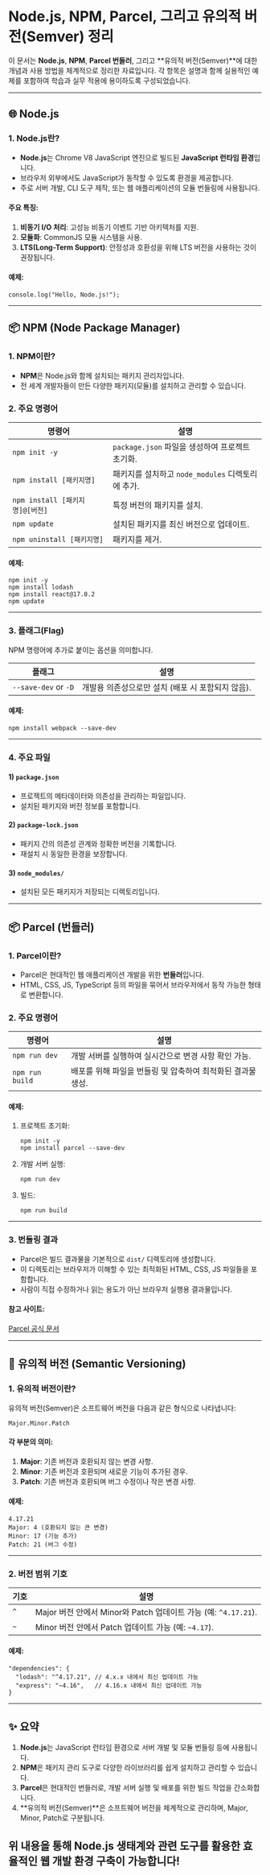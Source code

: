 # Node.js, NPM, Parcel, 그리고 유의적 버전(Semver) 정리

이 문서는 **Node.js**, **NPM**, **Parcel 번들러**, 그리고 **유의적 버전(Semver)**에 대한 개념과 사용 방법을 체계적으로 정리한 자료입니다. 각 항목은 설명과 함께 실용적인 예제를 포함하여 학습과 실무 적용에 용이하도록 구성되었습니다.

---

## 🌐 Node.js

### **1. Node.js란?**
- **Node.js**는 Chrome V8 JavaScript 엔진으로 빌드된 **JavaScript 런타임 환경**입니다.
- 브라우저 외부에서도 JavaScript가 동작할 수 있도록 환경을 제공합니다.
- 주로 서버 개발, CLI 도구 제작, 또는 웹 애플리케이션의 모듈 번들링에 사용됩니다.

#### 주요 특징:
1. **비동기 I/O 처리**: 고성능 비동기 이벤트 기반 아키텍처를 지원.
2. **모듈화**: CommonJS 모듈 시스템을 사용.
3. **LTS(Long-Term Support)**: 안정성과 호환성을 위해 LTS 버전을 사용하는 것이 권장됩니다.

#### 예제:
```
console.log("Hello, Node.js!");
```

---

## 📦 NPM (Node Package Manager)

### **1. NPM이란?**
- **NPM**은 Node.js와 함께 설치되는 패키지 관리자입니다.
- 전 세계 개발자들이 만든 다양한 패키지(모듈)를 설치하고 관리할 수 있습니다.

### **2. 주요 명령어**

| 명령어                     | 설명                                                                 |
|----------------------------|---------------------------------------------------------------------|
| `npm init -y`              | `package.json` 파일을 생성하여 프로젝트 초기화.                     |
| `npm install [패키지명]`   | 패키지를 설치하고 `node_modules` 디렉토리에 추가.                   |
| `npm install [패키지명]@[버전]` | 특정 버전의 패키지를 설치.                                          |
| `npm update`               | 설치된 패키지를 최신 버전으로 업데이트.                              |
| `npm uninstall [패키지명]` | 패키지를 제거.                                                      |

#### 예제:
```
npm init -y
npm install lodash
npm install react@17.0.2
npm update
```

---

### **3. 플래그(Flag)**
NPM 명령어에 추가로 붙이는 옵션을 의미합니다.

| 플래그            | 설명                                                                 |
|-------------------|---------------------------------------------------------------------|
| `--save-dev` or `-D` | 개발용 의존성으로만 설치 (배포 시 포함되지 않음).                   |

#### 예제:
```
npm install webpack --save-dev
```

---

### **4. 주요 파일**

#### 1) `package.json`
- 프로젝트의 메타데이터와 의존성을 관리하는 파일입니다.
- 설치된 패키지와 버전 정보를 포함합니다.

#### 2) `package-lock.json`
- 패키지 간의 의존성 관계와 정확한 버전을 기록합니다.
- 재설치 시 동일한 환경을 보장합니다.

#### 3) `node_modules/`
- 설치된 모든 패키지가 저장되는 디렉토리입니다.

---

## 📦 Parcel (번들러)

### **1. Parcel이란?**
- Parcel은 현대적인 웹 애플리케이션 개발을 위한 **번들러**입니다.
- HTML, CSS, JS, TypeScript 등의 파일을 묶어서 브라우저에서 동작 가능한 형태로 변환합니다.

### **2. 주요 명령어**

| 명령어              | 설명                                                                 |
|---------------------|---------------------------------------------------------------------|
| `npm run dev`       | 개발 서버를 실행하여 실시간으로 변경 사항 확인 가능.                  |
| `npm run build`     | 배포를 위해 파일을 번들링 및 압축하여 최적화된 결과물 생성.            |

#### 예제:
1. 프로젝트 초기화:
    ```
    npm init -y
    npm install parcel --save-dev
    ```
2. 개발 서버 실행:
    ```
    npm run dev
    ```
3. 빌드:
    ```
    npm run build
    ```

---

### **3. 번들링 결과**
- Parcel은 빌드 결과물을 기본적으로 `dist/` 디렉토리에 생성합니다.
- 이 디렉토리는 브라우저가 이해할 수 있는 최적화된 HTML, CSS, JS 파일들을 포함합니다.
- 사람이 직접 수정하거나 읽는 용도가 아닌 브라우저 실행용 결과물입니다.

#### 참고 사이트:
[Parcel 공식 문서](https://parceljs.org/docs/)

---

## 🔢 유의적 버전 (Semantic Versioning)

### **1. 유의적 버전이란?**
유의적 버전(Semver)은 소프트웨어 버전을 다음과 같은 형식으로 나타냅니다:
```
Major.Minor.Patch
```

#### 각 부분의 의미:
1. **Major**: 기존 버전과 호환되지 않는 변경 사항.
2. **Minor**: 기존 버전과 호환되며 새로운 기능이 추가된 경우.
3. **Patch**: 기존 버전과 호환되며 버그 수정이나 작은 변경 사항.

#### 예제:
```
4.17.21
Major: 4 (호환되지 않는 큰 변경)
Minor: 17 (기능 추가)
Patch: 21 (버그 수정)
```

---

### **2. 버전 범위 기호**

| 기호       | 설명                                                                 |
|------------|---------------------------------------------------------------------|
| `^`        | Major 버전 안에서 Minor와 Patch 업데이트 가능 (예: `^4.17.21`).       |
| `~`        | Minor 버전 안에서 Patch 업데이트 가능 (예: `~4.17`).                  |

#### 예제:
```
"dependencies": {
  "lodash": "^4.17.21", // 4.x.x 내에서 최신 업데이트 가능
  "express": "~4.16",   // 4.16.x 내에서 최신 업데이트 가능
}
```

---

## ✨ 요약

1. **Node.js**는 JavaScript 런타임 환경으로 서버 개발 및 모듈 번들링 등에 사용됩니다.
2. **NPM**은 패키지 관리 도구로 다양한 라이브러리를 쉽게 설치하고 관리할 수 있습니다.
3. **Parcel**은 현대적인 번들러로, 개발 서버 실행 및 배포를 위한 빌드 작업을 간소화합니다.
4. **유의적 버전(Semver)**은 소프트웨어 버전을 체계적으로 관리하며, Major, Minor, Patch로 구분됩니다.

위 내용을 통해 Node.js 생태계와 관련 도구를 활용한 효율적인 웹 개발 환경 구축이 가능합니다!
---
